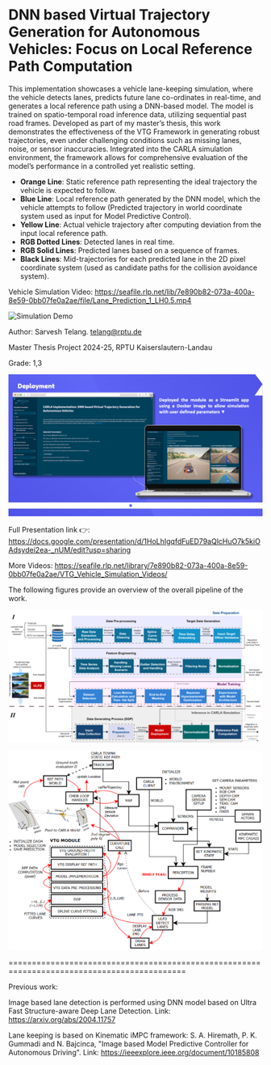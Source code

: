 # DNN based Virtual Trajectory Generation for Autonomous Vehicles: Focus on Local Reference Path Computation

This implementation showcases a vehicle lane-keeping simulation, where the vehicle detects lanes, predicts future lane co-ordinates in real-time, and generates a local reference path using a DNN-based model. The model is trained on spatio-temporal road inference data, utilizing sequential past road frames. Developed as part of my master’s thesis, this work demonstrates the effectiveness of the VTG Framework in generating robust trajectories, even under challenging conditions such as missing lanes, noise, or sensor inaccuracies. Integrated into the CARLA simulation environment, the framework allows for comprehensive evaluation of the model’s performance in a controlled yet realistic setting.
  
- **Orange Line**: Static reference path representing the ideal trajectory the vehicle is expected to follow.
- **Blue Line**: Local reference path generated by the DNN model, which the vehicle attempts to follow (Predicted trajectory in world coordinate system used as input for Model Predictive Control).
- **Yellow Line**: Actual vehicle trajectory after computing deviation from the input local reference path.
- **RGB Dotted Lines**: Detected lanes in real time.
- **RGB Solid Lines**: Predicted lanes based on a sequence of frames.
- **Black Lines**: Mid-trajectories for each predicted lane in the 2D pixel coordinate system (used as candidate paths for the collision avoidance system).

Vehicle Simulation Video: https://seafile.rlp.net/lib/7e890b82-073a-400a-8e59-0bb07fe0a2ae/file/Lane_Prediction_1_LH0.5.mp4

![Simulation Demo](Vehicle_Simulation_Demo.gif)

Author: Sarvesh Telang. telang@rptu.de

Master Thesis Project 2024-25, RPTU Kaiserslautern-Landau

Grade: 1,3

[![Presentation](Thesis_Overview.png)](https://docs.google.com/presentation/d/1HSHdqrrI8RBnmcrwZLg82HktebZU_8-HOmeCmmJiWM8/present)

Full Presentation link 👉: https://docs.google.com/presentation/d/1HoLhIgqfdFuED79aQlcHuO7k5kiOAdsydei2ea-_nUM/edit?usp=sharing

More Videos: https://seafile.rlp.net/library/7e890b82-073a-400a-8e59-0bb07fe0a2ae/VTG_Vehicle_Simulation_Videos/

The following figures provide an overview of the overall pipeline of the work.

![Overall Pipeline](Thesis_Implementation_Pipeline.png)

![Carla Implementation](Simulation_over_CARLA.png)

============================================================================================

Previous work:

Image based lane detection is performed using DNN model based on Ultra Fast Structure-aware Deep Lane Detection. Link: https://arxiv.org/abs/2004.11757 

Lane keeping is based on Kinematic iMPC framework: S. A. Hiremath, P. K. Gummadi and N. Bajcinca, "Image based Model Predictive Controller for Autonomous Driving". Link: https://ieeexplore.ieee.org/document/10185808
